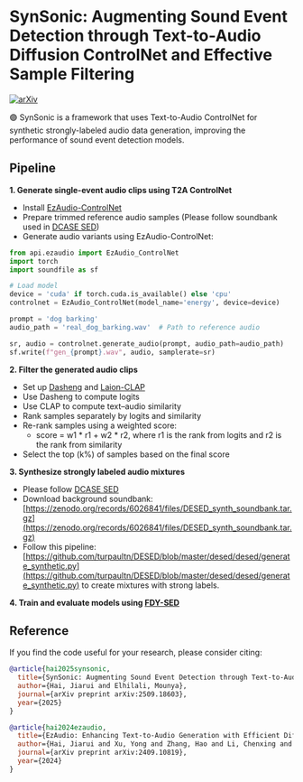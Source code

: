 # SynSonic: Augmenting Sound Event Detection through Text-to-Audio Diffusion ControlNet and Effective Sample Filtering

[![arXiv](https://img.shields.io/badge/arXiv-2409.10819-brightgreen.svg?style=flat-square)](https://arxiv.org/abs/2509.18603)

🟣 SynSonic is a framework that uses Text-to-Audio ControlNet for synthetic strongly-labeled audio data generation, improving the performance of sound event detection models.

## Pipeline

**1. Generate single-event audio clips using T2A ControlNet**  
- Install [EzAudio-ControlNet](https://github.com/haidog-yaqub/EzAudio)  
- Prepare trimmed reference audio samples (Please follow soundbank used in [DCASE SED](https://project.inria.fr/desed/download/synthetic-data/))
- Generate audio variants using EzAudio-ControlNet:  

```python
from api.ezaudio import EzAudio_ControlNet
import torch
import soundfile as sf

# Load model
device = 'cuda' if torch.cuda.is_available() else 'cpu'
controlnet = EzAudio_ControlNet(model_name='energy', device=device)

prompt = 'dog barking'
audio_path = 'real_dog_barking.wav'  # Path to reference audio

sr, audio = controlnet.generate_audio(prompt, audio_path=audio_path)
sf.write(f"gen_{prompt}.wav", audio, samplerate=sr)
```

**2. Filter the generated audio clips**  
- Set up [Dasheng](https://github.com/XiaoMi/dasheng) and [Laion-CLAP](https://huggingface.co/laion/clap-htsat-fused)  
- Use Dasheng to compute logits  
- Use CLAP to compute text–audio similarity
- Rank samples separately by logits and similarity  
- Re-rank samples using a weighted score:
  - score = w1 * r1 + w2 * r2, where r1 is the rank from logits and r2 is the rank from similarity
- Select the top \(k\%\) of samples based on the final score  


**3. Synthesize strongly labeled audio mixtures**  
- Please follow [DCASE SED](https://project.inria.fr/desed/download/synthetic-data/)
- Download background soundbank: [https://zenodo.org/records/6026841/files/DESED_synth_soundbank.tar.gz](https://zenodo.org/records/6026841/files/DESED_synth_soundbank.tar.gz)
- Follow this pipeline: [https://github.com/turpaultn/DESED/blob/master/desed/desed/generate_synthetic.py](https://github.com/turpaultn/DESED/blob/master/desed/desed/generate_synthetic.py) to create mixtures with strong labels.

**4. Train and evaluate models using [FDY-SED](https://github.com/frednam93/FDY-SED)**

## Reference

If you find the code useful for your research, please consider citing:

```bibtex
@article{hai2025synsonic,
  title={SynSonic: Augmenting Sound Event Detection through Text-to-Audio Diffusion ControlNet and Effective Sample Filtering},
  author={Hai, Jiarui and Elhilali, Mounya},
  journal={arXiv preprint arXiv:2509.18603},
  year={2025}
}
```

```bibtex
@article{hai2024ezaudio,
  title={EzAudio: Enhancing Text-to-Audio Generation with Efficient Diffusion Transformer},
  author={Hai, Jiarui and Xu, Yong and Zhang, Hao and Li, Chenxing and Wang, Helin and Elhilali, Mounya and Yu, Dong},
  journal={arXiv preprint arXiv:2409.10819},
  year={2024}
}
```
